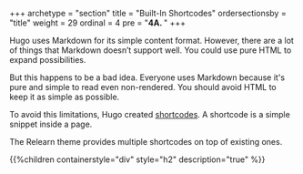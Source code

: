 +++
archetype = "section"
title = "Built-In Shortcodes"
ordersectionsby = "title"
weight = 29
ordinal = 4
pre = "<b>4A. </b>"
+++

Hugo uses Markdown for its simple content format. However, there are a lot of things that Markdown doesn’t support well. You could use pure HTML to expand possibilities.

But this happens to be a bad idea. Everyone uses Markdown because it's pure and simple to read even non-rendered. You should avoid HTML to keep it as simple as possible.

To avoid this limitations, Hugo created [shortcodes](https://gohugo.io/extras/shortcodes/). A shortcode is a simple snippet inside a page.

The Relearn theme provides multiple shortcodes on top of existing ones.

{{%children containerstyle="div" style="h2" description="true" %}}
